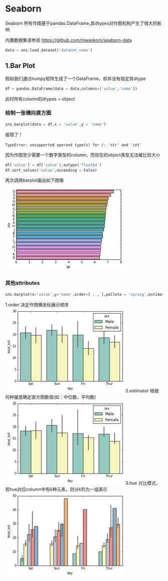 # Seaborn  

Seaborn 所有作图基于pandas.DataFrame,其dtypes对作图机制产生了很大的影响  

内置数据集请参阅 https://github.com/mwaskom/seaborn-data  

```python  
data = sns.load_dataset('dataset_name')
```

## 1.Bar Plot  

假如我们通过numpy矩阵生成了一个DataFrame，却并没有指定其dtype  

```python 
df = pandas.DataFrame(data = data,columns=['value','name'])
```   

此时所有column的dtypes = object  

### 绘制一张横向直方图  

```python   
sns.barplot(data = df,x = 'value',y = 'name')
```

报错了！

``` TypeError: unsupported operand type(s) for /: 'str' and 'int' ```  

因为作图至少需要一个数字类型的column，而现在的object类型无法被比较大小  

```python
df['value'] = df['value'].astype('float64')  
df.sort_values('value',ascending = False) 
```

再次调用barplot画出如下图像  

![](figures/barplot1.png)

### 其他attributes  

```python
sns.barplot(x='value',y='name',order=[ , , ],pallete = 'spring',estimator = median, hue='sex')
```

1.order 决定作图横坐标展示顺序  
![](figures/order.png) 
2.estimator 根据何种量度确定直方图数值(如：中位数，平均数)  
![](figures/estimator.png)
3.hue 对比模式，若hue对应column中有k种元素，则分k列为一组表示
![](figures/hue.png)
